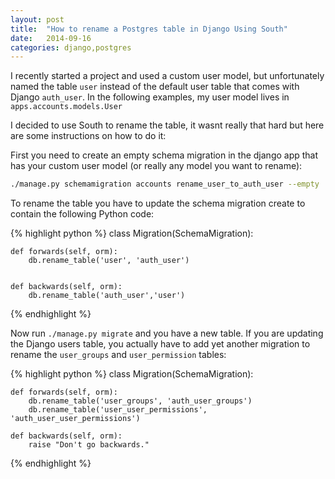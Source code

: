 ```yaml
---
layout: post
title:  "How to rename a Postgres table in Django Using South"
date:   2014-09-16
categories: django,postgres
---
```


I recently started a project and used a custom user model, but unfortunately named the table `user` instead of the default user table that comes with Django `auth_user`. In the following examples, my user model lives in `apps.accounts.models.User`

I decided to use South to rename the table, it wasnt really that hard but here are some instructions on how to do it:

First you need to create an empty schema migration in the django app that has your custom user model (or really any model you want to rename):

```bash
./manage.py schemamigration accounts rename_user_to_auth_user --empty
```

To rename the table you have to update the schema migration create to contain the following Python code:

{% highlight python %}
class Migration(SchemaMigration):

	def forwards(self, orm):
		db.rename_table('user', 'auth_user')


	def backwards(self, orm):
		db.rename_table('auth_user','user')  

{% endhighlight %}

Now run `./manage.py migrate` and you have a new table. If you are updating the Django users table, you actually have to add yet another migration to rename the `user_groups` and `user_permission` tables:


{% highlight python %}
class Migration(SchemaMigration):

    def forwards(self, orm):
        db.rename_table('user_groups', 'auth_user_groups')
        db.rename_table('user_user_permissions', 'auth_user_user_permissions')

    def backwards(self, orm):
        raise "Don't go backwards."

{% endhighlight %}
